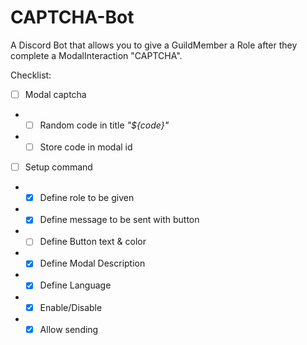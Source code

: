 # CAPTCHA-Bot
A Discord Bot that allows you to give a GuildMember a Role after they complete a ModalInteraction "CAPTCHA".

Checklist:
- [ ] Modal captcha
- - [ ] Random code in title *"${code}"*
- - [ ] Store code in modal id
- [ ] Setup command
- - [x] Define role to be given
- - [x] Define message to be sent with button
- - [ ] Define Button text & color
- - [x] Define Modal Description
- - [x] Define Language
- - [x] Enable/Disable
- - [x] Allow sending